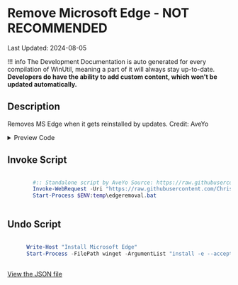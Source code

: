 # Remove Microsoft Edge - NOT RECOMMENDED

Last Updated: 2024-08-05


!!! info
     The Development Documentation is auto generated for every compilation of WinUtil, meaning a part of it will always stay up-to-date. **Developers do have the ability to add custom content, which won't be updated automatically.**
## Description

Removes MS Edge when it gets reinstalled by updates. Credit: AveYo

<!-- BEGIN CUSTOM CONTENT -->

<!-- END CUSTOM CONTENT -->

<details>
<summary>Preview Code</summary>

```json
{
  "Content": "Remove Microsoft Edge - NOT RECOMMENDED",
  "Description": "Removes MS Edge when it gets reinstalled by updates. Credit: AveYo",
  "category": "z__Advanced Tweaks - CAUTION",
  "panel": "1",
  "Order": "a029_",
  "InvokeScript": [
    "
        #:: Standalone script by AveYo Source: https://raw.githubusercontent.com/AveYo/fox/main/Edge_Removal.bat
        Invoke-WebRequest -Uri \"https://raw.githubusercontent.com/ChrisTitusTech/winutil/main/edgeremoval.bat\" -OutFile \"$ENV:TEMP\\edgeremoval.bat\"
        Start-Process $ENV:temp\\edgeremoval.bat
        "
  ],
  "UndoScript": [
    "
      Write-Host \"Install Microsoft Edge\"
      Start-Process -FilePath winget -ArgumentList \"install -e --accept-source-agreements --accept-package-agreements --silent Microsoft.Edge \" -NoNewWindow -Wait
      "
  ],
  "link": "https://christitustech.github.io/winutil/dev/tweaks/z--Advanced-Tweaks---CAUTION/RemoveEdge"
}
```

</details>

## Invoke Script

```powershell

        #:: Standalone script by AveYo Source: https://raw.githubusercontent.com/AveYo/fox/main/Edge_Removal.bat
        Invoke-WebRequest -Uri "https://raw.githubusercontent.com/ChrisTitusTech/winutil/main/edgeremoval.bat" -OutFile "$ENV:TEMP\edgeremoval.bat"
        Start-Process $ENV:temp\edgeremoval.bat
        

```
## Undo Script

```powershell

      Write-Host "Install Microsoft Edge"
      Start-Process -FilePath winget -ArgumentList "install -e --accept-source-agreements --accept-package-agreements --silent Microsoft.Edge " -NoNewWindow -Wait
      

```

<!-- BEGIN SECOND CUSTOM CONTENT -->

<!-- END SECOND CUSTOM CONTENT -->


[View the JSON file](https://github.com/ChrisTitusTech/winutil/tree/main/config/tweaks.json)

